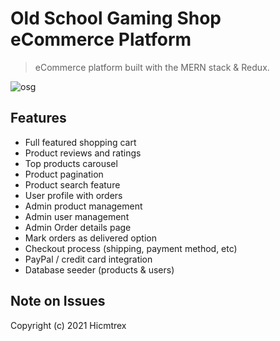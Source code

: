 # Old School Gaming Shop eCommerce Platform

> eCommerce platform built with the MERN stack & Redux.

![osg](https://res.cloudinary.com/hicm/image/upload/v1635377451/Welcome_To_HicmShop_-_2021-10-28_00.19.44_vhxlbf.png)

## Features

- Full featured shopping cart
- Product reviews and ratings
- Top products carousel
- Product pagination
- Product search feature
- User profile with orders
- Admin product management
- Admin user management
- Admin Order details page
- Mark orders as delivered option
- Checkout process (shipping, payment method, etc)
- PayPal / credit card integration
- Database seeder (products & users)

## Note on Issues

Copyright (c) 2021 Hicmtrex
